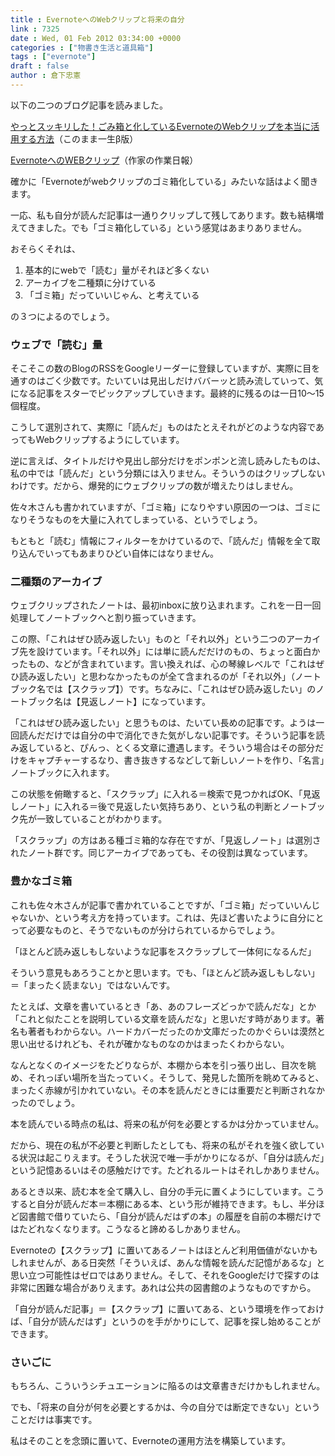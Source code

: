 ```yaml
---
title : EvernoteへのWebクリップと将来の自分
link : 7325
date : Wed, 01 Feb 2012 03:34:00 +0000
categories : ["物書き生活と道具箱"]
tags : ["evernote"]
draft : false
author : 倉下忠憲
---
```


以下の二つのブログ記事を読みました。

<a href="http://www.gtdfun.com/archives/1781">やっとスッキリした！ごみ箱と化しているEvernoteのWebクリップを本当に活用する方法</a>（このまま一生β版）

<a href="http://blog.pasonatech.co.jp/sasaki/18117.html">EvernoteへのWEBクリップ</a>（作家の作業日報）

確かに「Evernoteがwebクリップのゴミ箱化している」みたいな話はよく聞きます。

一応、私も自分が読んだ記事は一通りクリップして残してあります。数も結構増えてきました。でも「ゴミ箱化している」という感覚はあまりありません。

おそらくそれは、

<ol>
	<li>基本的にwebで「読む」量がそれほど多くない</li>
	<li>アーカイブを二種類に分けている</li>
	<li>「ゴミ箱」だっていいじゃん、と考えている</li>
</ol>



の３つによるのでしょう。

<h3>ウェブで「読む」量</h3>
そこそこの数のBlogのRSSをGoogleリーダーに登録していますが、実際に目を通すのはごく少数です。たいていは見出しだけババーッと読み流していって、気になる記事をスターでピックアップしていきます。最終的に残るのは一日10〜15個程度。

こうして選別されて、実際に「読んだ」ものはたとえそれがどのような内容であってもWebクリップするようにしています。

逆に言えば、タイトルだけや見出し部分だけをポンポンと流し読みしたものは、私の中では「読んだ」という分類には入りません。そういうのはクリップしないわけです。だから、爆発的にウェブクリップの数が増えたりはしません。

佐々木さんも書かれていますが、「ゴミ箱」になりやすい原因の一つは、ゴミになりそうなものを大量に入れてしまっている、というでしょう。

もともと「読む」情報にフィルターをかけているので、「読んだ」情報を全て取り込んでいってもあまりひどい自体にはなりません。

<h3>二種類のアーカイブ</h3>
ウェブクリップされたノートは、最初inboxに放り込まれます。これを一日一回処理してノートブックへと割り振っていきます。

この際、「これはぜひ読み返したい」ものと「それ以外」という二つのアーカイブ先を設けています。「それ以外」には単に読んだだけのもの、ちょっと面白かったもの、などが含まれています。言い換えれば、心の琴線レベルで「これはぜひ読み返したい」と思わなかったものが全て含まれるのが「それ以外」（ノートブック名では【スクラップ】）です。ちなみに、「これはぜひ読み返したい」のノートブック名は【見返しノート】になっています。

「これはぜひ読み返したい」と思うものは、たいてい長めの記事です。ようは一回読んだだけでは自分の中で消化できた気がしない記事です。そういう記事を読み返していると、ぴんっ、とくる文章に遭遇します。そういう場合はその部分だけをキャプチャーするなり、書き抜きするなどして新しいノートを作り、「名言」ノートブックに入れます。

この状態を俯瞰すると、「スクラップ」に入れる＝検索で見つかればOK、「見返しノート」に入れる＝後で見返したい気持ちあり、という私の判断とノートブック先が一致していることがわかります。

「スクラップ」の方はある種ゴミ箱的な存在ですが、「見返しノート」は選別されたノート群です。同じアーカイブであっても、その役割は異なっています。

<h3>豊かなゴミ箱</h3>
これも佐々木さんが記事で書かれていることですが、「ゴミ箱」だっていいんじゃないか、という考え方を持っています。これは、先ほど書いたように自分にとって必要なものと、そうでないものが分けられているからでしょう。

「ほとんど読み返しもしないような記事をスクラップして一体何になるんだ」

そういう意見もあろうことかと思います。でも、「ほとんど読み返しもしない」＝「まったく読まない」ではないんです。

たとえば、文章を書いているとき「あ、あのフレーズどっかで読んだな」とか「これと似たことを説明している文章を読んだな」と思いだす時があります。著名も著者もわからない。ハードカバーだったのか文庫だったのかぐらいは漠然と思い出せるけれども、それが確かなものなのかはまったくわからない。

なんとなくのイメージをたどりならが、本棚から本を引っ張り出し、目次を眺め、それっぽい場所を当たっていく。そうして、発見した箇所を眺めてみると、まったく赤線が引かれていない。その本を読んだときには重要だと判断されなかったのでしょう。

本を読んでいる時点の私は、将来の私が何を必要とするかは分かっていません。

だから、現在の私が不必要と判断したとしても、将来の私がそれを強く欲している状況は起こりえます。そうした状況で唯一手がかりになるが、「自分は読んだ」という記憶あるいはその感触だけです。たどれるルートはそれしかありません。

あるとき以来、読む本を全て購入し、自分の手元に置くようにしています。こうすると自分が読んだ本＝本棚にある本、という形が維持できます。もし、半分ほど図書館で借りていたら、「自分が読んだはずの本」の履歴を自前の本棚だけではたどれなくなります。こうなると諦めるしかありません。

Evernoteの【スクラップ】に置いてあるノートはほとんど利用価値がないかもしれませんが、ある日突然「そういえば、あんな情報を読んだ記憶があるな」と思い立つ可能性はゼロではありません。そして、それをGoogleだけで探すのは非常に困難な場合がありえます。あれは公共の図書館のようなものですから。

「自分が読んだ記事」＝【スクラップ】に置いてある、という環境を作っておけば、「自分が読んだはず」というのを手がかりにして、記事を探し始めることができます。

<h3>さいごに</h3>
もちろん、こういうシチュエーションに陥るのは文章書きだけかもしれません。

でも、「将来の自分が何を必要とするかは、今の自分では断定できない」ということだけは事実です。

私はそのことを念頭に置いて、Evernoteの運用方法を構築しています。
